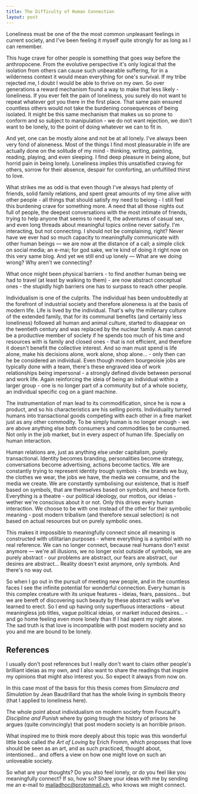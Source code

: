 ```yaml
---
title: The Difficulty of Human Connection
layout: post
---
```


Loneliness must be one of the the most common unpleasant feelings in current society, and I've been feeling it myself quite strongly for as long as I can remember.

This huge crave for other people is something that goes way before the anthropocene. From the evolutive perspective it's only logical that the isolation from others can cause such unbearable suffering, for in a wilderness context it would mean everything for one's survival. If my tribe rejected me, I doubt I would be able to thrive on my own. So over generations a reward mechanism found a way to make that less likely - loneliness. If you ever felt the pain of loneliness, you surely do not want to repeat whatever got you there in the first place. That same pain ensured countless others would not take the burdening consequences of being isolated. It might be this same mechanism that makes us so prone to conform and so subject to manipulation - we do not want rejection, we don't want to be lonely, to the point of doing whatever we can to fit in.

And yet, one can be mostly alone and not be at all lonely. I've always been very fond of aloneness. Most of the things I find most pleasurable in life are actually done on the solitude of my mind - thinking, writing, painting, reading, playing, and even sleeping. I find deep pleasure in being alone, but horrid pain in being lonely. Loneliness implies this unsatisfied craving for others, sorrow for their absence, despair for comforting, an unfulfilled thirst to love.

What strikes me as odd is that even though I've always had plenty of friends, solid family relations, and spent great amounts of my time alive with other people - all things that should satisfy my need to belong - I still feel this burdening crave for something more. A need that all those nights out full of people, the deepest conversations with the most intimate of friends, trying to help anyone that seems to need it, the adventures of casual sex, and even long threads about meaningful topics online never satisfy. I'm interacting, but not connecting. I should not be complaining, right? Never have we ever had so much capacity to meaningfully communicate with other human beings —  we are now at the distance of a call; a simple click on social media; an e-mai; for god sake, we're kind of doing it right now on this very same blog. And yet we still end up lonely — What are we doing wrong? Why aren't we connecting? 

What once might been physical barriers - to find another human being we had to travel (at least by walking to them) - are now abstract conceptual ones - the stupidly high barriers one has to surpass to reach other people. 

Individualism is one of the culprits. The individual has been undoubtedly at the forefront of industrial society and therefore aloneness is at the basis of modern life. Life is lived by the individual. That's why the millenary culture of the extended family, that for its communal benefits (and certainly less loneliness) followed all human and animal culture, started to disappear on the twentieth century and was replaced by the nuclear family. A man cannot be a productive member of society if he spends too much of his time and resources with is family and closed ones - that is not efficient, and therefore it doesn't benefit the collective interest. And so man must spend is life alone, make his decisions alone, work alone, shop alone... - only then can he be considered an individual. Even though modern bourgeoisie jobs are typically done with a team, there's these engraved idea of work relationships being impersonal - a strongly defined divide between personal and work life. Again reinforcing the ideia of being an individual within a larger group - one is no longer part of a community but of a whole society, an individual specific cog on a giant machine.

The instrumentation of man lead to its commodification, since he is now a product, and so his characteristics are his selling points. Individuality turned humans into transactional goods competing with each other in a free market just as any other commodity. To be simply human is no longer enough - we are above anything else both consumers and commodities to be consumed. Not only in the job market, but in every aspect of human life. Specially on human interaction.

Human relations are, just as anything else under capitalism, purely transactional. Identity becomes branding, personalities become strategy, conversations become advertising, actions become tactics. We are constantly trying to represent identity trough symbols - the brands we buy, the clothes we wear, the jobs we have, the media we consume, and the media we create. We are constantly symbolising our existence, that is itself based on symbols, that are themselves based on symbols, and hence forth. Everything is a theatre - our political ideology, our mottos, our ideias - wether we're conscious about it or not. Only this drives every human interaction. We choose to be with one instead of the other for their symbolic meaning - post modern tribalism (and therefore sexual selection) is not based on actual resources but on purely symbolic ones. 

This makes it impossible to meaningfully connect since all meaning is constructed with utilitarian purposes - where everything is a symbol with no real reference. We can no longer connect, because real humans don't exist anymore — we're all illusions, we no longer exist outside of symbols, we are purely abstract - our problems are abstract, our fears are abstract, our desires are abstract... Reality doesn't exist anymore, only symbols. And there's no way out.

So when I go out in the pursuit of meeting new people, and in the countless faces I see the infinite potential for wonderful connection. Every human is this complex creature with its unique features - ideias, fears, passions... but we are bereft of discovering such beauty by these abstract walls we've learned to erect. So I end up having only superfluous interactions - about meaningless job titles, vague political ideias, or market induced desires... - and go home feeling even more lonely than If I had spent my night alone. The sad truth is that love is incompatible with post modern society and so you and me are bound to be lonely.

## References
I usually don't post references but I really don't want to claim other people's brilliant ideias as my own, and I also want to share the readings that inspire my opinions that might also interest you. So expect it always from now on.

In this case most of the basis for this thesis comes from _Simulacra and Simulation_ by Jean Baudrillard that has the whole living in symbols theory (that I applied to loneliness here). 

The whole point about individualism on modern society from Foucault's _Discipline and Punish_ where by going trough the history of prisons he argues (quite convincingly) that post modern society is an horrible prison.

What inspired me to think more deeply about this topic was this wonderful little book called _the Art of Loving_ by Erich Fromm, which proposes that love should be seen as an art, and as such practiced, thought about, intentioned... and offers a view on how one might love on such an unloveable society.

So what are your thoughts? Do you also feel lonely, or do you feel like you meaningfully connect? If so, how so? Share your ideas with me by sending me an e-mail to [mailadhoc@protonmail.ch](mailto:mailadhoc@protonmail.ch), who knows we might connect.



